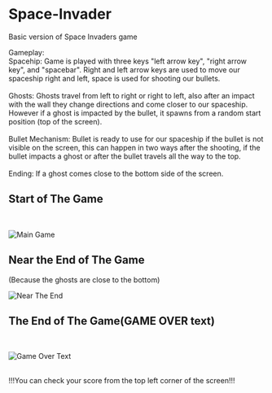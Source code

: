 # Space-Invader
Basic version of Space Invaders game

Gameplay:<br>
Spacehip: Game is played with three keys "left arrow key", "right arrow key", and "spacebar". Right and left arrow keys are used to move our spaceship right and left, space is used for shooting our bullets.<br><br>
Ghosts: Ghosts travel from left to right or right to left, also after an impact with the wall they change directions and come closer to our spaceship. However if a ghost is impacted by the bullet, it spawns from a random start position (top of the screen).<br><br>
Bullet Mechanism: Bullet is ready to use for our spaceship if the bullet is not visible on the screen, this can happen in two ways after the shooting, if the bullet impacts a ghost or after the bullet travels all the way to the top.<br><br>
Ending: If a ghost comes close to the bottom side of the screen.

<h2> Start of The Game </h2><br>

![Main Game](https://user-images.githubusercontent.com/121832450/215284017-f574c520-10b5-478d-9738-31902fd36bf3.png)

<h2> Near the End of The Game </h2>(Because the ghosts are close to the bottom)<br>

![Near The End](https://user-images.githubusercontent.com/121832450/215284088-b56322a0-6257-441f-b6cd-bcd4a5c6d960.png)

<h2> The End of The Game(GAME OVER text)</h2><br>

![Game Over Text](https://user-images.githubusercontent.com/121832450/215284124-96c6309d-61be-4605-a23e-976975ae6f74.png)

<br>
!!!You can check your score from the top left corner of the screen!!!
